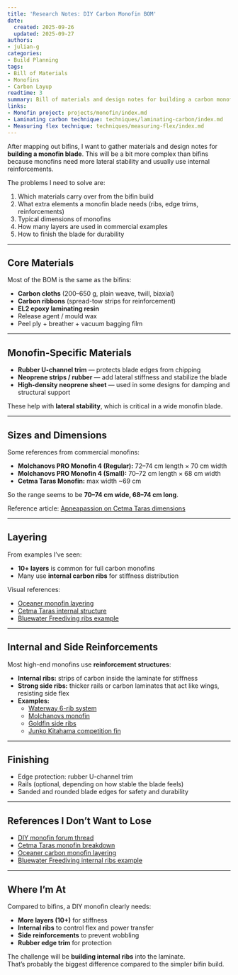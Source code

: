 ```yaml
---
title: 'Research Notes: DIY Carbon Monofin BOM'
date:
  created: 2025-09-26
  updated: 2025-09-27
authors:
- julian-g
categories:
- Build Planning
tags:
- Bill of Materials
- Monofins
- Carbon Layup
readtime: 3
summary: Bill of materials and design notes for building a carbon monofin blade.
links:
- Monofin project: projects/monofin/index.md
- Laminating carbon technique: techniques/laminating-carbon/index.md
- Measuring flex technique: techniques/measuring-flex/index.md
---
```


After mapping out bifins, I want to gather materials and design notes for **building a monofin blade**.
This will be a bit more complex than bifins because monofins need more lateral stability and usually use internal reinforcements.

<!-- more -->

The problems I need to solve are:
1. Which materials carry over from the bifin build
2. What extra elements a monofin blade needs (ribs, edge trims, reinforcements)
3. Typical dimensions of monofins
4. How many layers are used in commercial examples
5. How to finish the blade for durability

---

## Core Materials

Most of the BOM is the same as the bifins:

- **Carbon cloths** (200–650 g, plain weave, twill, biaxial)
- **Carbon ribbons** (spread-tow strips for reinforcement)
- **EL2 epoxy laminating resin**
- Release agent / mould wax
- Peel ply + breather + vacuum bagging film

---

## Monofin-Specific Materials

- **Rubber U-channel trim** — protects blade edges from chipping
- **Neoprene strips / rubber** — add lateral stiffness and stabilize the blade
- **High-density neoprene sheet** — used in some designs for damping and structural support

These help with **lateral stability**, which is critical in a wide monofin blade.

---

## Sizes and Dimensions

Some references from commercial monofins:

- **Molchanovs PRO Monofin 4 (Regular):** 72–74 cm length × 70 cm width
- **Molchanovs PRO Monofin 4 (Small):** 70–72 cm length × 68 cm width
- **Cetma Taras Monofin:** max width ~69 cm

So the range seems to be **70–74 cm wide, 68–74 cm long**.

Reference article: [Apneapassion on Cetma Taras dimensions](https://apneapassion.com/equipment/dossier-and-xrays/cetma-taras-freediving-monofin/)

---

## Layering

From examples I’ve seen:

- **10+ layers** is common for full carbon monofins
- Many use **internal carbon ribs** for stiffness distribution

Visual references:
- [Oceaner monofin layering](https://www.monofinshop.com/wp-content/uploads/2022/07/Oceaner-3-scaled.jpg)
- [Cetma Taras internal structure](https://apneapassion.com/wp-content/uploads/2024/04/Cetma-Taras-freediving-monofin-blade-layers-view-rid-1392x782.jpg)
- [Bluewater Freediving ribs example](https://www.bluewaterfreediving.com/wp-content/uploads/2024/02/monofin__45463_zoom.jpg)

---

## Internal and Side Reinforcements

Most high-end monofins use **reinforcement structures**:

- **Internal ribs:** strips of carbon inside the laminate for stiffness
- **Strong side ribs:** thicker rails or carbon laminates that act like wings, resisting side flex
- **Examples:**
  - [Waterway 6-rib system](https://www.monofinshop.com/wp-content/uploads/2022/07/%D1%8D%D0%BA%D1%80%D0%B0%D0%BD%D0%B0-2016-07-29-%D0%B2-15.59.28.png)
  - [Molchanovs monofin](https://cdn.shopify.com/s/files/1/2669/7212/files/monofin-for-freediving_footpocket-_tones.of.blue_680x680.jpg?v=1721767026)
  - [Goldfin side ribs](https://cdn3.freedivershop.com/media/catalog/product/cache/81/image/640x640/386af5c2e9d9c38a4a4ddfe17f677210/s/r/src_hyper_bl_yl_yl_01_m2.jpg)
  - [Junko Kitahama competition fin](https://upload.wikimedia.org/wikipedia/commons/6/66/Junko-Kitahama_Apnea-Monofin_cropped.jpg)

---

## Finishing

- Edge protection: rubber U-channel trim
- Rails (optional, depending on how stable the blade feels)
- Sanded and rounded blade edges for safety and durability

---

## References I Don’t Want to Lose

- [DIY monofin forum thread](https://forums.deeperblue.com/threads/diy-monofin.64255/)
- [Cetma Taras monofin breakdown](https://apneapassion.com/equipment/dossier-and-xrays/cetma-taras-freediving-monofin/)
- [Oceaner carbon monofin layering](https://www.monofinshop.com/wp-content/uploads/2022/07/Oceaner-3-scaled.jpg)
- [Bluewater Freediving internal ribs example](https://www.bluewaterfreediving.com/wp-content/uploads/2024/02/monofin__45463_zoom.jpg)

---

## Where I’m At

Compared to bifins, a DIY monofin clearly needs:
- **More layers (10+)** for stiffness
- **Internal ribs** to control flex and power transfer
- **Side reinforcements** to prevent wobbling
- **Rubber edge trim** for protection

The challenge will be **building internal ribs** into the laminate.  
That’s probably the biggest difference compared to the simpler bifin build.

